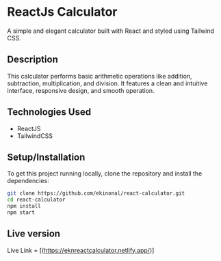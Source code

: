 # ReactJs Calculator

A simple and elegant calculator built with React and styled using Tailwind CSS.

## Description

This calculator performs basic arithmetic operations like addition, subtraction, multiplication, and division. It features a clean and intuitive interface, responsive design, and smooth operation.

## Technologies Used

- ReactJS
- TailwindCSS

## Setup/Installation

To get this project running locally, clone the repository and install the dependencies:
```bash
git clone https://github.com/ekinonal/react-calculator.git
cd react-calculator
npm install
npm start
```
## Live version

Live Link = [(https://eknreactcalculator.netlify.app/)]
